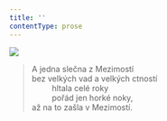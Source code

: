 ```yaml
---
title: ''
contentType: prose
---
```


![](../Images/102.jpg)

> A jedna slečna z Mezimostí  
> bez velkých vad a velkých ctností  
>          hltala celé roky  
>          pořád jen horké noky,  
> až na to zašla v Mezimostí.
